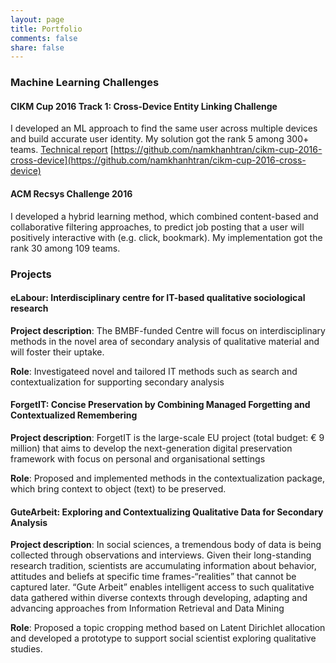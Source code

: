 ```yaml
---
layout: page
title: Portfolio
comments: false
share: false
---
```


### Machine Learning Challenges

#### CIKM Cup 2016 Track 1: Cross-Device Entity Linking Challenge

I developed an ML approach to find the same user across multiple devices and build accurate user identity. My solution got the rank 5 among 300+ teams. [Technical report](https://arxiv.org/abs/1612.07117) [https://github.com/namkhanhtran/cikm-cup-2016-cross-device](https://github.com/namkhanhtran/cikm-cup-2016-cross-device)


#### ACM Recsys Challenge 2016

I developed a hybrid learning method, which combined content-based and collaborative filtering approaches, to predict job posting that a user will positively interactive with (e.g. click, bookmark). My implementation got the rank 30 among 109 teams.

### Projects

#### eLabour: Interdisciplinary centre for IT-based qualitative sociological research

__Project description__: The BMBF-funded Centre will focus on interdisciplinary methods in the novel area of secondary analysis of qualitative material and will foster their uptake.

__Role__: Investigateed novel and tailored IT methods such as search and contextualization for supporting secondary analysis

#### ForgetIT: Concise Preservation by Combining Managed Forgetting and Contextualized Remembering

__Project description__: ForgetIT is the large-scale EU project (total budget: &#8364; 9 million) that aims to develop the next-generation digital preservation framework with focus on personal and organisational settings

__Role__: Proposed and implemented methods in the contextualization package, which bring context to object (text) to be preserved.

#### GuteArbeit: Exploring and Contextualizing Qualitative Data for Secondary Analysis

__Project description__: In social sciences, a tremendous body of data is being collected through observations and interviews. Given their long-standing research tradition, scientists are accumulating information about behavior, attitudes and beliefs at specific time frames-“realities” that cannot be captured later. “Gute Arbeit” enables intelligent access to such qualitative data gathered within diverse contexts through developing, adapting and advancing approaches from Information Retrieval and Data Mining

__Role__: Proposed a topic cropping method based on Latent Dirichlet allocation and developed a prototype to support social scientist exploring qualitative studies.







